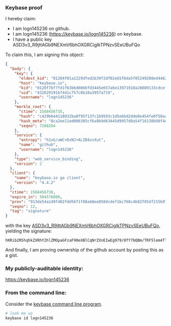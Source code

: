 ### Keybase proof

I hereby claim:

  * I am logn145236 on github.
  * I am logn145236 (https://keybase.io/logn145236) on keybase.
  * I have a public key ASD3v3_R9jttAGb9NEXmV6bhOXGRCigIkTPNzvSEeUBuFQo

To claim this, I am signing this object:

```json
{
  "body": {
    "key": {
      "eldest_kid": "01204f01a1229dfed2b39f2df02e65f6da5f05249208ed4462e1c42c6e05e61ae9700a",
      "host": "keybase.io",
      "kid": "0120f7bf7fd1f63b6d0066fd3445e657a6e13971910a28089133cdcef48479406e150a",
      "uid": "432629191b7441c757c0b10a3957a719",
      "username": "logn145236"
    },
    "merkle_root": {
      "ctime": 1568456735,
      "hash": "c429b644110932ba0f95f13fc1b9593c1d5e6bd2dde8e454fe0f50aac8d01852628a55b8cc1cf2ae00e8bce265d35e21e71dd491b50df92985a1c869b6b6bf36",
      "hash_meta": "8ca2ee11ed006385cf6a9b9d63445d9957d8a54f16138b98f4e583149964ba4c",
      "seqno": 7288264
    },
    "service": {
      "entropy": "h1xG/uWC+DzNJ+ALIB4zvXut",
      "name": "github",
      "username": "logn145236"
    },
    "type": "web_service_binding",
    "version": 2
  },
  "client": {
    "name": "keybase.io go client",
    "version": "4.4.2"
  },
  "ctime": 1568456738,
  "expire_in": 504576000,
  "prev": "913de54a149f402fdd56f1f08ab8ee858dcdef1bc760c4b82f054f215b973e19",
  "seqno": 12,
  "tag": "signature"
}
```

with the key [ASD3v3_R9jttAGb9NEXmV6bhOXGRCigIkTPNzvSEeUBuFQo](https://keybase.io/logn145236), yielding the signature:

```
hKRib2R5hqhkZXRhY2hlZMOpaGFzaF90eXBlCqNrZXnEIwEg979/0fY7bQBm/TRF5lem4TlxkQooCJEzzc70hHlAbhUKp3BheWxvYWTESpcCDMQgkT3lShSfQC/dVvHwirjuhY3N7xvHYMS4LwVPIVuXPhnEIMetakv1DsSBT0y3qckQPdTiprTXsTuTGr0rtDiB1n+MAgHCo3NpZ8RAG74GjNDfbInIzFNAnpTI/BFID0/LNEMrBslZAJhT+s8fkAqZR7OFXlKjVFULua4gPt7qW8+lBXVtuQniMdusD6hzaWdfdHlwZSCkaGFzaIKkdHlwZQildmFsdWXEIGYVG0JyAxGf07Ro4i08vbWTROqhLYCbATQB1lscPpQTo3RhZ80CAqd2ZXJzaW9uAQ==

```

And finally, I am proving ownership of the github account by posting this as a gist.

### My publicly-auditable identity:

https://keybase.io/logn145236

### From the command line:

Consider the [keybase command line program](https://keybase.io/download).

```bash
# look me up
keybase id logn145236
```
